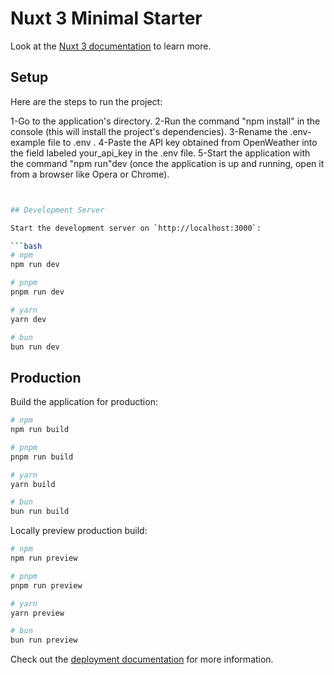 # Nuxt 3 Minimal Starter

Look at the [Nuxt 3 documentation](https://nuxt.com/docs/getting-started/introduction) to learn more.

## Setup

Here are the steps to run the project:

1-Go to the application's directory.
2-Run the command "npm install" in the console (this will install the project's dependencies).
3-Rename the .env-example file to .env .
4-Paste the API key obtained from OpenWeather into the field labeled your_api_key in the .env file.
5-Start the application with the command "npm run"dev (once the application is up and running, open it from a browser like Opera or Chrome).

```bash


## Development Server

Start the development server on `http://localhost:3000`:

```bash
# npm
npm run dev

# pnpm
pnpm run dev

# yarn
yarn dev

# bun
bun run dev
```

## Production

Build the application for production:

```bash
# npm
npm run build

# pnpm
pnpm run build

# yarn
yarn build

# bun
bun run build
```

Locally preview production build:

```bash
# npm
npm run preview

# pnpm
pnpm run preview

# yarn
yarn preview

# bun
bun run preview
```

Check out the [deployment documentation](https://nuxt.com/docs/getting-started/deployment) for more information.
